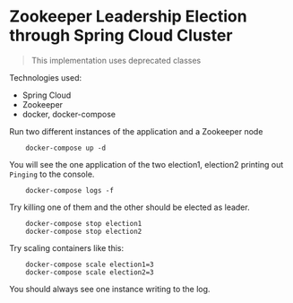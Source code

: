 # Zookeeper Leadership Election through Spring Cloud Cluster

> This implementation uses deprecated classes

Technologies used:
- Spring Cloud
- Zookeeper
- docker, docker-compose

Run two different instances of the application and a Zookeeper node
```
    docker-compose up -d
```

You will see the one application of the two election1, election2 printing out ```Pinging``` to the console.
```
    docker-compose logs -f
```

Try killing one of them and the other should be elected as leader.

```
    docker-compose stop election1
    docker-compose stop election2
```

Try scaling containers like this:
```
    docker-compose scale election1=3
    docker-compose scale election2=3
```

You should always see one instance writing to the log.
